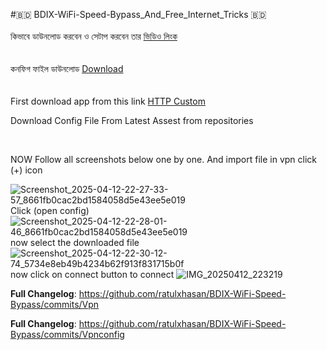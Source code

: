 #🇧🇩 BDIX-WiFi-Speed-Bypass_And_Free_Internet_Tricks 🇧🇩
<br> <br>
কিভাবে ডাউনলোড করবেন ও সেটাপ করবেন তার  <a href="https://youtu.be/9ml6xo33aWo">ভিডিও লিংক</a>
<br> <br>
<br> কনফিগ ফাইল ডাউনলোড <a href="https://github.com/ratulxhasan/BDIX-WiFi-Speed-Bypass-Free-Internet/releases/tag/Vpnconfig">Download</a><br>
<br> <br>
First download app from this link <a href="https://play.google.com/store/apps/details?id=xyz.easypro.httpcustom">HTTP Custom </a><br> <p> Download Config File From Latest Assest from repositories </p><br> <p>NOW Follow all screenshots below one by one. And import file in vpn click (+) icon</p>
![Screenshot_2025-04-12-22-27-33-57_8661fb0cac2bd1584058d5e43ee5e019](https://github.com/user-attachments/assets/278fe0dc-6840-4968-a71c-e4c53fe60996)
<br>
Click (open config)
![Screenshot_2025-04-12-22-28-01-46_8661fb0cac2bd1584058d5e43ee5e019](https://github.com/user-attachments/assets/3c7e44c2-8dda-4104-bde3-3d4fc465d7e1)
<br> now select the downloaded file 
![Screenshot_2025-04-12-22-30-12-74_5734e8eb49b4234b62f913f831715b0f](https://github.com/user-attachments/assets/b6845547-b37e-4478-ba5a-aea09a0525fc)
<br> now click on connect button to connect 
![IMG_20250412_223219](https://github.com/user-attachments/assets/4b38b660-e8ba-4a20-8786-ac54b30d5e21)

**Full Changelog**: https://github.com/ratulxhasan/BDIX-WiFi-Speed-Bypass/commits/Vpn

**Full Changelog**: https://github.com/ratulxhasan/BDIX-WiFi-Speed-Bypass/commits/Vpnconfig
